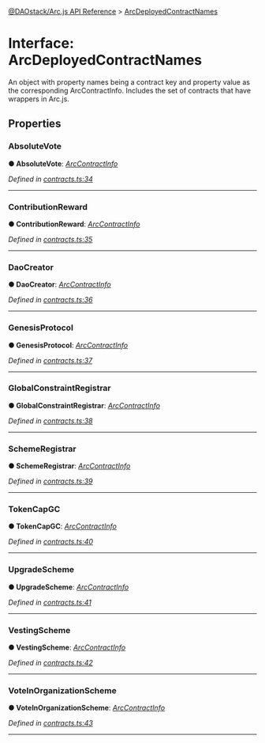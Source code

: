 [@DAOstack/Arc.js API Reference](../README.md) > [ArcDeployedContractNames](../interfaces/arcdeployedcontractnames.md)



# Interface: ArcDeployedContractNames


An object with property names being a contract key and property value as the corresponding ArcContractInfo. Includes the set of contracts that have wrappers in Arc.js.


## Properties
<a id="absolutevote"></a>

###  AbsoluteVote

**●  AbsoluteVote**:  *[ArcContractInfo](arccontractinfo.md)* 

*Defined in [contracts.ts:34](https://github.com/daostack/arc.js/blob/0fff6d4/lib/contracts.ts#L34)*





___

<a id="contributionreward"></a>

###  ContributionReward

**●  ContributionReward**:  *[ArcContractInfo](arccontractinfo.md)* 

*Defined in [contracts.ts:35](https://github.com/daostack/arc.js/blob/0fff6d4/lib/contracts.ts#L35)*





___

<a id="daocreator"></a>

###  DaoCreator

**●  DaoCreator**:  *[ArcContractInfo](arccontractinfo.md)* 

*Defined in [contracts.ts:36](https://github.com/daostack/arc.js/blob/0fff6d4/lib/contracts.ts#L36)*





___

<a id="genesisprotocol"></a>

###  GenesisProtocol

**●  GenesisProtocol**:  *[ArcContractInfo](arccontractinfo.md)* 

*Defined in [contracts.ts:37](https://github.com/daostack/arc.js/blob/0fff6d4/lib/contracts.ts#L37)*





___

<a id="globalconstraintregistrar"></a>

###  GlobalConstraintRegistrar

**●  GlobalConstraintRegistrar**:  *[ArcContractInfo](arccontractinfo.md)* 

*Defined in [contracts.ts:38](https://github.com/daostack/arc.js/blob/0fff6d4/lib/contracts.ts#L38)*





___

<a id="schemeregistrar"></a>

###  SchemeRegistrar

**●  SchemeRegistrar**:  *[ArcContractInfo](arccontractinfo.md)* 

*Defined in [contracts.ts:39](https://github.com/daostack/arc.js/blob/0fff6d4/lib/contracts.ts#L39)*





___

<a id="tokencapgc"></a>

###  TokenCapGC

**●  TokenCapGC**:  *[ArcContractInfo](arccontractinfo.md)* 

*Defined in [contracts.ts:40](https://github.com/daostack/arc.js/blob/0fff6d4/lib/contracts.ts#L40)*





___

<a id="upgradescheme"></a>

###  UpgradeScheme

**●  UpgradeScheme**:  *[ArcContractInfo](arccontractinfo.md)* 

*Defined in [contracts.ts:41](https://github.com/daostack/arc.js/blob/0fff6d4/lib/contracts.ts#L41)*





___

<a id="vestingscheme"></a>

###  VestingScheme

**●  VestingScheme**:  *[ArcContractInfo](arccontractinfo.md)* 

*Defined in [contracts.ts:42](https://github.com/daostack/arc.js/blob/0fff6d4/lib/contracts.ts#L42)*





___

<a id="voteinorganizationscheme"></a>

###  VoteInOrganizationScheme

**●  VoteInOrganizationScheme**:  *[ArcContractInfo](arccontractinfo.md)* 

*Defined in [contracts.ts:43](https://github.com/daostack/arc.js/blob/0fff6d4/lib/contracts.ts#L43)*





___


